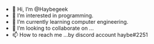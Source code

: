 - 👋 Hi, I’m @Haybegeek
- 👀 I’m interested in programming.
- 🌱 I’m currently learning computer engineering.
- 💞️ I’m looking to collaborate on ...
- 📫 How to reach me ...by discord account haybe#2251

<!---
Haybegeek/Haybegeek is a ✨ special ✨ repository because its `README.md` (this file) appears on your GitHub profile.
You can click the Preview link to take a look at your changes.
--->
